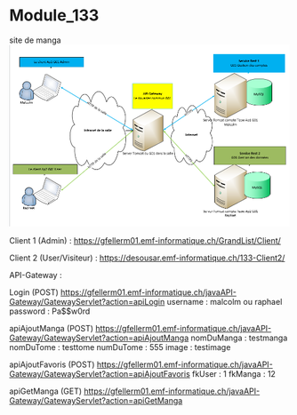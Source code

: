 # Module_133
site de manga
![](/schéma.png)

Client 1 (Admin) :
https://gfellerm01.emf-informatique.ch/GrandList/Client/

Client 2 (User/Visiteur) :
https://desousar.emf-informatique.ch/133-Client2/

API-Gateway :

Login (POST)
https://gfellerm01.emf-informatique.ch/javaAPI-Gateway/GatewayServlet?action=apiLogin
username : malcolm ou raphael
password : Pa$$w0rd

apiAjoutManga (POST)
https://gfellerm01.emf-informatique.ch/javaAPI-Gateway/GatewayServlet?action=apiAjoutManga
nomDuManga : testmanga
nomDuTome : testtome
numDuTome : 555
image : testimage

apiAjoutFavoris (POST)
https://gfellerm01.emf-informatique.ch/javaAPI-Gateway/GatewayServlet?action=apiAjoutFavoris
fkUser : 1
fkManga : 12

apiGetManga (GET)
https://gfellerm01.emf-informatique.ch/javaAPI-Gateway/GatewayServlet?action=apiGetManga
